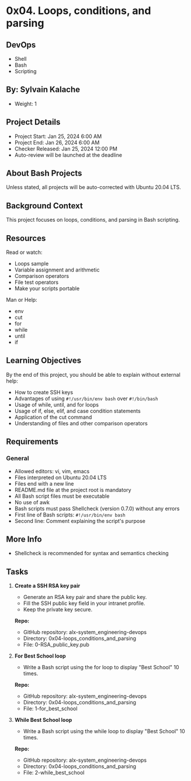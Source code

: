 # 0x04. Loops, conditions, and parsing

## DevOps
- Shell
- Bash
- Scripting

## By: Sylvain Kalache
- Weight: 1

## Project Details
- Project Start: Jan 25, 2024 6:00 AM
- Project End: Jan 26, 2024 6:00 AM
- Checker Released: Jan 25, 2024 12:00 PM
- Auto-review will be launched at the deadline

## About Bash Projects
Unless stated, all projects will be auto-corrected with Ubuntu 20.04 LTS.

## Background Context
This project focuses on loops, conditions, and parsing in Bash scripting.

## Resources
Read or watch:
- Loops sample
- Variable assignment and arithmetic
- Comparison operators
- File test operators
- Make your scripts portable

Man or Help:
- env
- cut
- for
- while
- until
- if

## Learning Objectives
By the end of this project, you should be able to explain without external help:
- How to create SSH keys
- Advantages of using `#!/usr/bin/env bash` over `#!/bin/bash`
- Usage of while, until, and for loops
- Usage of if, else, elif, and case condition statements
- Application of the cut command
- Understanding of files and other comparison operators

## Requirements
### General
- Allowed editors: vi, vim, emacs
- Files interpreted on Ubuntu 20.04 LTS
- Files end with a new line
- README.md file at the project root is mandatory
- All Bash script files must be executable
- No use of awk
- Bash scripts must pass Shellcheck (version 0.7.0) without any errors
- First line of Bash scripts: `#!/usr/bin/env bash`
- Second line: Comment explaining the script's purpose

## More Info
- Shellcheck is recommended for syntax and semantics checking

## Tasks
1. **Create a SSH RSA key pair**
   - Generate an RSA key pair and share the public key.
   - Fill the SSH public key field in your intranet profile.
   - Keep the private key secure.

   **Repo:**
   - GitHub repository: alx-system_engineering-devops
   - Directory: 0x04-loops_conditions_and_parsing
   - File: 0-RSA_public_key.pub

2. **For Best School loop**
   - Write a Bash script using the for loop to display "Best School" 10 times.

   **Repo:**
   - GitHub repository: alx-system_engineering-devops
   - Directory: 0x04-loops_conditions_and_parsing
   - File: 1-for_best_school

3. **While Best School loop**
   - Write a Bash script using the while loop to display "Best School" 10 times.

   **Repo:**
   - GitHub repository: alx-system_engineering-devops
   - Directory: 0x04-loops_conditions_and_parsing
   - File: 2-while_best_school

